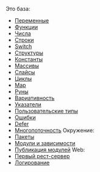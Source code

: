 Это база:
* [Переменные](Переменные.md)
* [Функции](Функции.md)
* [Числа](Числа.md)
* [Строки](Строки.md)
* [Switch](Switch.md)
* [Структуры](Структуры.md)
* [Константы](go/basic/Константы.md)
* [Массивы](go/basic/Массивы.md)
* [Слайсы](go/basic/Слайсы.md)
* [Циклы](go/basic/For.md)
* [Map](go/basic/Map.md)
* [Руны](go/basic/Руны.md)
* [Вариативность](go/basic/Вариативность.md)
* [Указатели](go/basic/Указатели.md)
* [Пользовательские типы](Пользовательские%20типы.md)
* [Ошибки](go/basic/Ошибки.md)
* [Defer](go/basic/Defer.md)
* [Многопоточность](/go/basic/Многопоточность.md)
Окружение:
* [Пакеты](Пакеты.md)
* [Модули и зависимости](Модули_и_зависимости.md)
* [Публикация модулей](Публикация%20модулей.md)
Web:
* [Первый рест-сервер](Веб-разработка.md)
* [Логирование](Логирование.md)